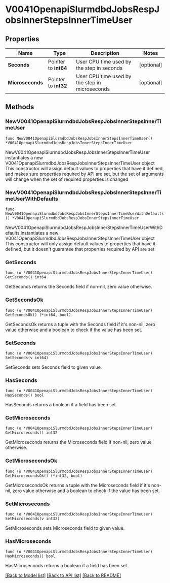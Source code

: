 # V0041OpenapiSlurmdbdJobsRespJobsInnerStepsInnerTimeUser

## Properties

Name | Type | Description | Notes
------------ | ------------- | ------------- | -------------
**Seconds** | Pointer to **int64** | User CPU time used by the step in seconds | [optional] 
**Microseconds** | Pointer to **int32** | User CPU time used by the step in microseconds | [optional] 

## Methods

### NewV0041OpenapiSlurmdbdJobsRespJobsInnerStepsInnerTimeUser

`func NewV0041OpenapiSlurmdbdJobsRespJobsInnerStepsInnerTimeUser() *V0041OpenapiSlurmdbdJobsRespJobsInnerStepsInnerTimeUser`

NewV0041OpenapiSlurmdbdJobsRespJobsInnerStepsInnerTimeUser instantiates a new V0041OpenapiSlurmdbdJobsRespJobsInnerStepsInnerTimeUser object
This constructor will assign default values to properties that have it defined,
and makes sure properties required by API are set, but the set of arguments
will change when the set of required properties is changed

### NewV0041OpenapiSlurmdbdJobsRespJobsInnerStepsInnerTimeUserWithDefaults

`func NewV0041OpenapiSlurmdbdJobsRespJobsInnerStepsInnerTimeUserWithDefaults() *V0041OpenapiSlurmdbdJobsRespJobsInnerStepsInnerTimeUser`

NewV0041OpenapiSlurmdbdJobsRespJobsInnerStepsInnerTimeUserWithDefaults instantiates a new V0041OpenapiSlurmdbdJobsRespJobsInnerStepsInnerTimeUser object
This constructor will only assign default values to properties that have it defined,
but it doesn't guarantee that properties required by API are set

### GetSeconds

`func (o *V0041OpenapiSlurmdbdJobsRespJobsInnerStepsInnerTimeUser) GetSeconds() int64`

GetSeconds returns the Seconds field if non-nil, zero value otherwise.

### GetSecondsOk

`func (o *V0041OpenapiSlurmdbdJobsRespJobsInnerStepsInnerTimeUser) GetSecondsOk() (*int64, bool)`

GetSecondsOk returns a tuple with the Seconds field if it's non-nil, zero value otherwise
and a boolean to check if the value has been set.

### SetSeconds

`func (o *V0041OpenapiSlurmdbdJobsRespJobsInnerStepsInnerTimeUser) SetSeconds(v int64)`

SetSeconds sets Seconds field to given value.

### HasSeconds

`func (o *V0041OpenapiSlurmdbdJobsRespJobsInnerStepsInnerTimeUser) HasSeconds() bool`

HasSeconds returns a boolean if a field has been set.

### GetMicroseconds

`func (o *V0041OpenapiSlurmdbdJobsRespJobsInnerStepsInnerTimeUser) GetMicroseconds() int32`

GetMicroseconds returns the Microseconds field if non-nil, zero value otherwise.

### GetMicrosecondsOk

`func (o *V0041OpenapiSlurmdbdJobsRespJobsInnerStepsInnerTimeUser) GetMicrosecondsOk() (*int32, bool)`

GetMicrosecondsOk returns a tuple with the Microseconds field if it's non-nil, zero value otherwise
and a boolean to check if the value has been set.

### SetMicroseconds

`func (o *V0041OpenapiSlurmdbdJobsRespJobsInnerStepsInnerTimeUser) SetMicroseconds(v int32)`

SetMicroseconds sets Microseconds field to given value.

### HasMicroseconds

`func (o *V0041OpenapiSlurmdbdJobsRespJobsInnerStepsInnerTimeUser) HasMicroseconds() bool`

HasMicroseconds returns a boolean if a field has been set.


[[Back to Model list]](../README.md#documentation-for-models) [[Back to API list]](../README.md#documentation-for-api-endpoints) [[Back to README]](../README.md)


